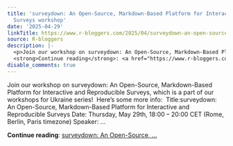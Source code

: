 ```yaml
---
title: 'surveydown: An Open-Source, Markdown-Based Platform for Interactive and Reproducible
  Surveys workshop'
date: '2025-04-29'
linkTitle: https://www.r-bloggers.com/2025/04/surveydown-an-open-source-markdown-based-platform-for-interactive-and-reproducible-surveys-workshop/
source: R-bloggers
description: |-
  <p>Join our workshop on surveydown: An Open-Source, Markdown-Based Platform for Interactive and Reproducible Surveys, which is a part of our workshops for Ukraine series!  Here’s some more info:  Title:surveydown: An Open-Source, Markdown-Based Platform for Interactive and Reproducible Surveys Date: Thursday, May 29th, 18:00 – 20:00 CET (Rome, Berlin, Paris timezone) Speaker: ...</p>
  <strong>Continue reading</strong>: <a href="https://www.r-bloggers.com/2025/04/surveydown-an-open-source-markdown-based-platform-for-interactive-and-reproducible-surveys-workshop/">surveydown: An Open-Source, ...
disable_comments: true
---
```

<p>Join our workshop on surveydown: An Open-Source, Markdown-Based Platform for Interactive and Reproducible Surveys, which is a part of our workshops for Ukraine series!  Here’s some more info:  Title:surveydown: An Open-Source, Markdown-Based Platform for Interactive and Reproducible Surveys Date: Thursday, May 29th, 18:00 – 20:00 CET (Rome, Berlin, Paris timezone) Speaker: ...</p>
<strong>Continue reading</strong>: <a href="https://www.r-bloggers.com/2025/04/surveydown-an-open-source-markdown-based-platform-for-interactive-and-reproducible-surveys-workshop/">surveydown: An Open-Source, ...